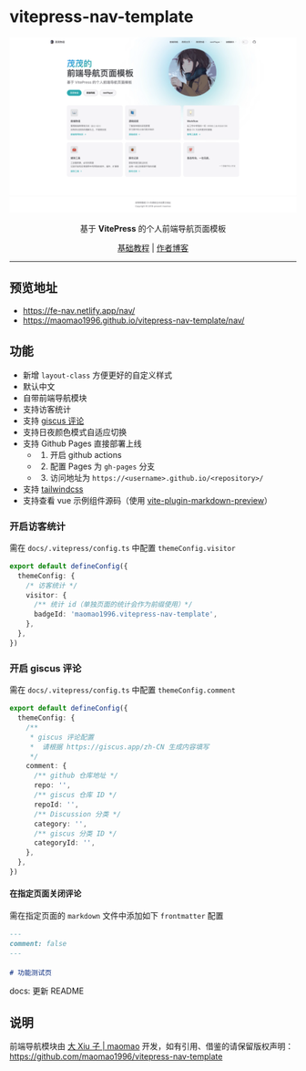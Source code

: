# vitepress-nav-template

<p align="center">
  <img src="https://raw.githubusercontent.com/maomao1996/picture/main/vitepress-nav-template/home.webp" alt="home" />
</p>
<p align="center"> 基于 <b>VitePress</b> 的个人前端导航页面模板 </p>
<p align='center'><a href="/guide.md">基础教程</a> | <a href="https://notes.fe-mm.com/">作者博客</a></p>

---

## 预览地址

- <https://fe-nav.netlify.app/nav/>
- <https://maomao1996.github.io/vitepress-nav-template/nav/>

## 功能

- 新增 `layout-class` 方便更好的自定义样式
- 默认中文
- 自带前端导航模块
- 支持访客统计
- 支持 [giscus 评论](https://giscus.app/zh-CN)
- 支持日夜颜色模式自适应切换
- 支持 Github Pages 直接部署上线
  - 1. 开启 github actions
  - 2. 配置 Pages 为 `gh-pages` 分支
  - 3. 访问地址为 `https://<username>.github.io/<repository>/`
- 支持 [tailwindcss](https://github.com/tailwindlabs/tailwindcss)
- 支持查看 vue 示例组件源码（使用 [vite-plugin-markdown-preview](https://github.com/jaskang/vite-plugin-markdown-preview)）

### 开启访客统计

需在 `docs/.vitepress/config.ts` 中配置 `themeConfig.visitor`

```ts
export default defineConfig({
  themeConfig: {
    /* 访客统计 */
    visitor: {
      /** 统计 id（单独页面的统计会作为前缀使用）*/
      badgeId: 'maomao1996.vitepress-nav-template',
    },
  },
})
```

### 开启 giscus 评论

需在 `docs/.vitepress/config.ts` 中配置 `themeConfig.comment`

```ts
export default defineConfig({
  themeConfig: {
    /**
     * giscus 评论配置
     *  请根据 https://giscus.app/zh-CN 生成内容填写
     */
    comment: {
      /** github 仓库地址 */
      repo: '',
      /** giscus 仓库 ID */
      repoId: '',
      /** Discussion 分类 */
      category: '',
      /** giscus 分类 ID */
      categoryId: '',
    },
  },
})
```

#### 在指定页面关闭评论

需在指定页面的 `markdown` 文件中添加如下 `frontmatter` 配置

```md
---
comment: false
---

# 功能测试页
```

docs: 更新 README

## 说明

前端导航模块由 [大 Xiu 子 | maomao](https://github.com/maomao1996) 开发，如有引用、借鉴的请保留版权声明：<https://github.com/maomao1996/vitepress-nav-template>
